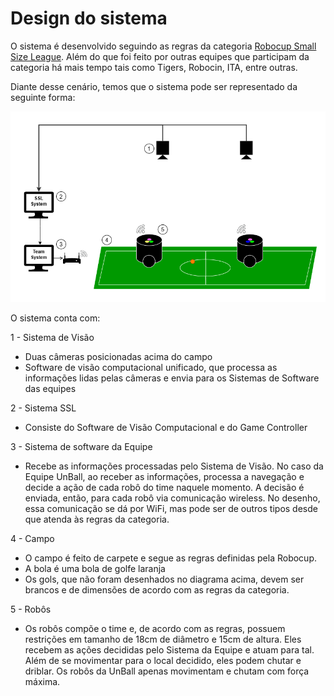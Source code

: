 # Design do sistema 

<!-- TODO: incluir link para o material das equipes  -->
O sistema é desenvolvido seguindo as regras da categoria [Robocup Small Size League](https://robocup-ssl.github.io/ssl-rules/sslrules.pdf ). Além do que foi feito por outras equipes que participam da categoria há mais tempo tais como Tigers, Robocin, ITA, entre outras.

Diante desse cenário, temos que o sistema pode ser representado da seguinte forma:

![Desenho simplificado do sistema do Small Size League](./Diagramas/Diagramas-SSL-sistema.png)

O sistema conta com:

<!-- TODO: incluir quais cameras sao geralmente usadas -->
1 - Sistema de Visão

- Duas câmeras posicionadas acima do campo
- Software de visão computacional unificado, que processa as informações lidas pelas câmeras e envia para os Sistemas de Software das equipes

<!-- TODO: incluir referencia para os repositorios do SSL -->
2 - Sistema SSL

- Consiste do Software de Visão Computacional e do Game Controller

<!-- TODO: incluir link para os softwares da equipe -->
3 - Sistema de software da Equipe

- Recebe as informações processadas pelo Sistema de Visão. No caso da Equipe UnBall, ao receber as informações, processa a navegação e decide a ação de cada robô do time naquele momento. A decisão é enviada, então, para cada robô via comunicação wireless. No desenho, essa comunicação se dá por WiFi, mas pode ser de outros tipos desde que atenda às regras da categoria.

4 - Campo

- O campo é feito de carpete e segue as regras definidas pela Robocup. 
- A bola é uma bola de golfe laranja
- Os gols, que não foram desenhados no diagrama acima, devem ser brancos e de dimensões de acordo com as regras da categoria.

5 - Robôs

- Os robôs compõe o time e, de acordo com as regras, possuem restrições em tamanho de 18cm de diâmetro e 15cm de altura. Eles recebem as ações decididas pelo Sistema da Equipe e atuam para tal. Além de se movimentar para o local decidido, eles podem chutar e driblar. Os robôs da UnBall apenas movimentam e chutam com força máxima. 